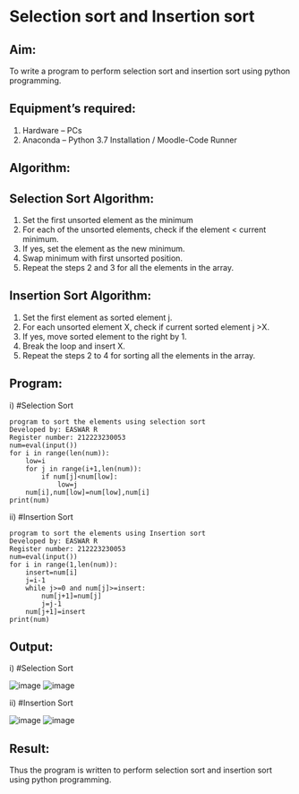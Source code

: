 # Selection sort and Insertion sort
## Aim:
To write a program to perform selection sort and insertion sort using python programming.
## Equipment’s required:
1.	Hardware – PCs
2.	Anaconda – Python 3.7 Installation / Moodle-Code Runner
## Algorithm:
## Selection Sort Algorithm:
1.	Set the first unsorted element as the minimum
2.	For each of the unsorted elements, check if the element < current minimum.
3.	If yes, set the element as the new minimum.
4.	Swap minimum with first unsorted position.
5.	Repeat the steps 2 and 3 for all the elements in the array.
## Insertion Sort Algorithm:
1.	Set the first element as sorted element j.
2.	For each unsorted element X, check if current sorted element j >X.
3.	If yes, move sorted element to the right by 1.
4.	Break the loop and insert X.
5.	Repeat the steps 2 to 4 for sorting all the elements in the array.
## Program:
i)	#Selection Sort
```
program to sort the elements using selection sort
Developed by: EASWAR R
Register number: 212223230053
num=eval(input())
for i in range(len(num)):
    low=i
    for j in range(i+1,len(num)):
        if num[j]<num[low]:
            low=j
    num[i],num[low]=num[low],num[i]
print(num)
```
ii)	#Insertion Sort
```
program to sort the elements using Insertion sort
Developed by: EASWAR R
Register number: 212223230053
num=eval(input())
for i in range(1,len(num)):
    insert=num[i]
    j=i-1
    while j>=0 and num[j]>=insert:
        num[j+1]=num[j]
        j=j-1
    num[j+1]=insert
print(num)
```
## Output:
i)	#Selection Sort

![image](https://github.com/EaswarR2005/Sorting-Algorithms/assets/146931525/22f78a6f-9762-4333-bdda-7a0413aa65ac)
![image](https://github.com/EaswarR2005/Sorting-Algorithms/assets/146931525/dc11950c-643c-49db-b0a0-450a7223b8a6)

ii)	#Insertion Sort

![image](https://github.com/EaswarR2005/Sorting-Algorithms/assets/146931525/4c3e8e74-738e-4195-b2fb-c3621551a846)
![image](https://github.com/EaswarR2005/Sorting-Algorithms/assets/146931525/5df95ba5-1276-4ce7-9c37-c6e19cd859b9)

## Result:
Thus the program is written to perform selection sort and insertion sort using python programming.
